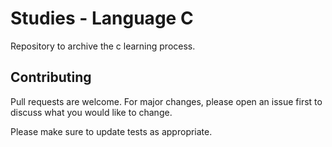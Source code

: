 # Studies - Language C

Repository to archive the c learning process.

## Contributing
Pull requests are welcome. For major changes, please open an issue first to discuss what you would like to change.

Please make sure to update tests as appropriate.
